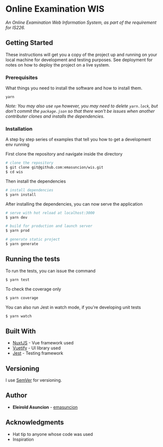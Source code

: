 # Online Examination WIS

*An Online Examination Web Information System, as part of the requirement for IS226.*

## Getting Started

These instructions will get you a copy of the project up and running on your local machine for development and testing purposes. See deployment for notes on how to deploy the project on a live system.

### Prerequisites

What things you need to install the software and how to install them.

```
yarn
```
*Note: You may also use `npm` however, you may need to delete `yarn.lock`, but don't commit the `package.json` so that there won't be issues when another contributer clones and installs the dependencies.*

### Installation

A step by step series of examples that tell you how to get a development env running

First clone the repository and navigate inside the directory
```bash
# clone the repository
$ git clone git@github.com:emasuncion/wis.git
$ cd wis
```

Then install the dependencies
```bash
# install dependencies
$ yarn install
```

After installing the dependencies, you can now serve the application
```bash
# serve with hot reload at localhost:3000
$ yarn dev

# build for production and launch server
$ yarn prod

# generate static project
$ yarn generate
```
## Running the tests

To run the tests, you can issue the command
```bash
$ yarn test
```

To check the coverage only
```bash
$ yarn coverage
```

You can also run Jest in watch mode, if you're developing unit tests
```bash
$ yarn watch
```

## Built With

* [NuxtJS](https://nuxtjs.org) - Vue framework used
* [Vuetify](https://vuetifyjs.com) - UI library used
* [Jest](https://jestjs.io/) - Testing framework

## Versioning

I use [SemVer](http://semver.org/) for versioning.

## Author

* **Eleirold Asuncion**  - [emasuncion](https://github.com/emasuncion)

## Acknowledgments

* Hat tip to anyone whose code was used
* Inspiration
